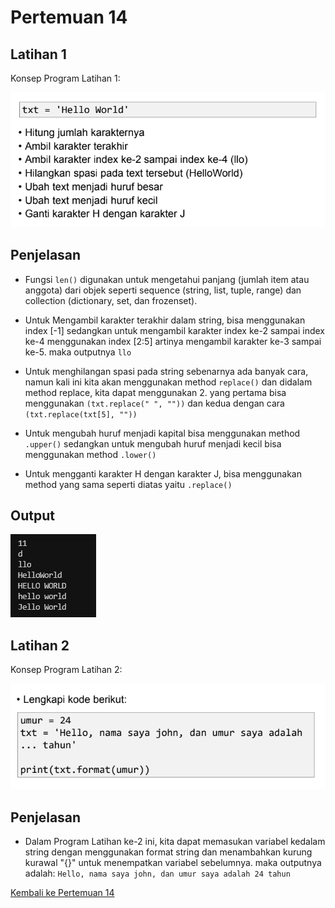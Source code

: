 # Pertemuan 14

## Latihan 1
Konsep Program Latihan 1:

![Gambar 1](Screenshots/konsep_latihan1.png)

## Penjelasan

- Fungsi `len()` digunakan untuk mengetahui panjang (jumlah item atau anggota) dari objek seperti sequence (string, list, tuple, range) dan collection (dictionary, set, dan frozenset).

- Untuk Mengambil karakter terakhir dalam string, bisa menggunakan index [-1] sedangkan untuk mengambil karakter index ke-2 sampai index ke-4 menggunakan index [2:5] artinya mengambil karakter ke-3 sampai ke-5. maka outputnya `llo`

- Untuk menghilangan spasi pada string sebenarnya ada banyak cara, namun kali ini kita akan menggunakan method `replace()` dan didalam method replace, kita dapat menggunakan 2. yang pertama bisa menggunakan `(txt.replace(" ", ""))` dan kedua dengan cara `(txt.replace(txt[5], ""))`

- Untuk mengubah huruf menjadi kapital bisa menggunakan method `.upper()` sedangkan untuk mengubah huruf menjadi kecil bisa menggunakan method `.lower()`

- Untuk mengganti karakter H dengan karakter J, bisa menggunakan method yang sama seperti diatas yaitu `.replace()`

## Output

![Gambar 2](Screenshots/output_latihan1.png)

## Latihan 2
Konsep Program Latihan 2:

![Gambar 3](Screenshots/konsep_latihan2.png)

## Penjelasan

- Dalam Program Latihan ke-2 ini, kita dapat memasukan variabel kedalam string dengan menggunakan format string dan menambahkan kurung kurawal "{}" untuk menempatkan variabel sebelumnya. maka outputnya adalah: 
`Hello, nama saya john, dan umur saya adalah 24 tahun`

[Kembali ke Pertemuan 14](https://github.com/kyuurazz/Labspy08#pertemuan-14)
